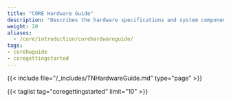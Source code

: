 ```yaml
---
title: "CORE Hardware Guide"
description: "Describes the hardware specifications and system component recommendations for custom TrueNAS CORE deployment."
weight: 20
aliases:
  - /core/introduction/corehardwareguide/
tags:
- corehwguide
- coregettingstarted
---
```


{{< include file="/_includes/TNHardwareGuide.md" type="page" >}}

{{< taglist tag="coregettingstarted" limit="10" >}}
